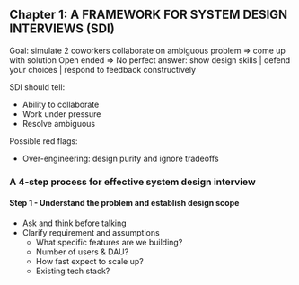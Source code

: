 ## Chapter 1: A FRAMEWORK FOR SYSTEM DESIGN INTERVIEWS (SDI)

Goal: simulate 2 coworkers collaborate on ambiguous problem => come up with solution
Open ended => No perfect answer: show design skills | defend your choices | respond to feedback constructively

SDI should tell:
- Ability to collaborate
- Work under pressure
- Resolve ambiguous

Possible red flags:
- Over-engineering: design purity and ignore tradeoffs


### A 4-step process for effective system design interview
#### Step 1 - Understand the problem and establish design scope
- Ask and think before talking
- Clarify requirement and assumptions
  - What specific features are we building?
  - Number of users & DAU?
  - How fast expect to scale up?
  - Existing tech stack?
